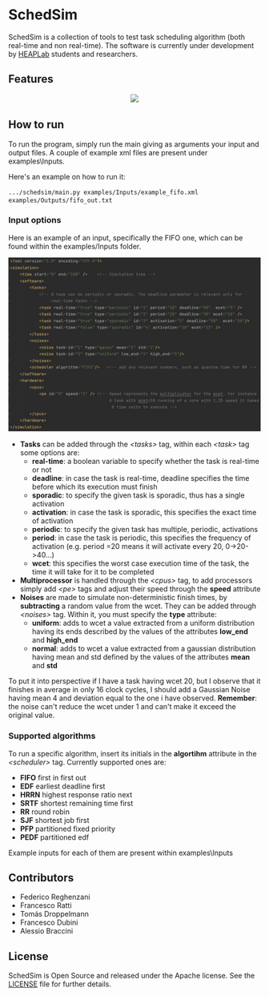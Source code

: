 # SchedSim
SchedSim is a collection of tools to test task scheduling algorithm (both real-time and non real-time).
The software is currently under development by [HEAPLab](https://heaplab.deib.polimi.it) students and researchers.

## Features



<p align="center">
  <img src="./docs/maindiagram.png" />
</p>

## How to run
To run the program, simply run the main giving as arguments your input and output files. A couple of example xml files are present under examples\Inputs.    

Here's an example on how to run it:
```
.../schedsim/main.py examples/Inputs/example_fifo.xml examples/Outputs/fifo_out.txt 
```
### Input options
Here is an example of an input, specifically the FIFO one, which can be found within the examples/Inputs folder.
<p align="center">
  <img src="./docs/Schedsim_input.jpg" />
</p>

* **Tasks** can be added through the _\<tasks>_ tag, within each _\<task>_ tag some options are:
  * **real-time**: a boolean variable to specify whether the task is real-time or not 
  * **deadline**: in case the task is real-time, deadline specifies the time before which its execution must finish
  * **sporadic**: to specify the given task is sporadic, thus has a single activation
  * **activation**: in case the task is sporadic, this specifies the exact time of activation
  * **periodic**: to specify the given task has multiple, periodic, activations
  * **period**: in case the task is periodic, this specifies the frequency of activation (e.g. period =20 means it will activate every 20, 0->20->40...)
  * **wcet**: this specifies the worst case execution time of the task, the time it will take for it to be completed
* **Multiprocessor** is handled through the _\<cpus>_ tag, to add processors simply add _\<pe>_ tags and adjust their speed through the **speed** attribute
* **Noises** are made to simulate non-deterministic finish times, by **subtracting** a random value from the wcet. They can be added through _\<noises>_ tag. Within it, you must specify the **type** attribute:
  * **uniform**: adds to wcet a value extracted from a uniform distribution having its ends described by the values of the attributes **low_end** and **high_end**
  * **normal**: adds to wcet a value extracted from a gaussian distribution having mean and std defined by the values of the attributes **mean** and **std**

To put it into perspective if I have a task having wcet 20, but I observe that it finishes in average in only 16 clock cycles, I should add a Gaussian Noise having mean 4 and deviation equal to the one i have observed.
**Remember**: the noise can't reduce the wcet under 1 and can't make it exceed the original value.

### Supported algorithms
To run a specific algorithm, insert its initials in the **algortihm** attribute in the _\<scheduler>_ tag. 
Currently supported ones are:
- **FIFO** first in first out
- **EDF** earliest deadline first
- **HRRN** highest response ratio next 
- **SRTF** shortest remaining time first 
- **RR** round robin
- **SJF** shortest job first
- **PFP** partitioned fixed priority
- **PEDF** partitioned edf

Example inputs for each of them are present within examples\Inputs
## Contributors
- Federico Reghenzani
- Francesco Ratti
- Tomás Droppelmann
- Francesco Dubini
- Alessio Braccini

## License
SchedSim is Open Source and released under the Apache license. See the [LICENSE](./LICENSE) file for further details.
